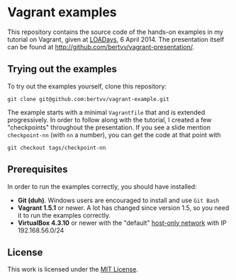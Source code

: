 # Vagrant examples

This repository contains the source code of the hands-on examples in my tutorial on Vagrant, given at [LOADays](http://loadays.org/), 6 April 2014. The presentation itself can be found at <http://github.com/bertvv/vagrant-presentation/>.

## Trying out the examples

To try out the examples yourself, clone this repository:

`git clone git@github.com:bertvv/vagrant-example.git`

The example starts with a minimal `Vagrantfile` that and is extended progressively. In order to follow along with the tutorial, I created a few "checkpoints" throughout the presentation. If you see a slide mention `checkpoint-nn` (with `nn` a number), you can get the code at that point with

`git checkout tags/checkpoint-nn`

## Prerequisites

In order to run the examples correctly, you should have installed:

* **Git (duh)**. Windows users are encouraged to install and use `Git Bash`
* **Vagrant 1.5.1** or newer. A lot has changed since version 1.5, so you need it to run the examples correctly.
* **VirtualBox 4.3.10** or newer with the "default" [host-only network](http://askubuntu.com/questions/198452/no-host-only-adapter-selected-virtualbox/198467#198467) with IP 192.168.56.0/24

## License

This work is licensed under the [MIT License](http://opensource.org/licenses/mit-license.php).
